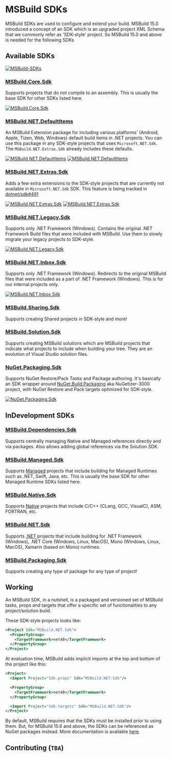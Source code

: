 # MSBuild SDKs

MSBuild SDKs are used to configure and extend your build. MSBuild 15.0 introduced a concept of an SDK which is an upgraded project XML Schema that we commonly refer as 'SDK-style' project. So MSBuild 15.0 and above is needed for the following SDKs

## Available SDKs

[![MSBuild-SDKs](https://img.shields.io/badge/msbuild--sdks-myget-brightgreen.svg)](https://myget.org/gallery/msbuild-sdks)

### [MSBuild.Core.Sdk](Source/MSBuild.Core.Sdk)

Supports projects that do not compile to an assembly. This is usually the base SDK for other SDKs listed here.

[![MSBuild.Core.Sdk](https://img.shields.io/myget/msbuild-sdks/v/MSBuild.Core.Sdk.svg)](https://myget.org/feed/msbuild-sdks/package/nuget/MSBuild.Core.Sdk)

### [MSBuild.NET.DefaultItems](Source/MSBuild.NET.DefaultItems)

An MSBuild Extension package for including various platforms' (Android, Apple, Tizen, Web, Windows) default build items in .NET projects.
You can use this package in any SDK-style projects that uses `Microsoft.NET.Sdk`. The `MSBuild.NET.Extras.Sdk` already includes these defaults.

[![MSBuild.NET.DefaultItems](https://img.shields.io/nuget/v/MSBuild.NET.DefaultItems.svg)](https://nuget.org/packages/MSBuild.NET.DefaultItems)
[![MSBuild.NET.DefaultItems](https://img.shields.io/myget/msbuild-sdks/v/MSBuild.NET.DefaultItems.svg)](https://myget.org/feed/msbuild-sdks/package/nuget/MSBuild.NET.DefaultItems)

### [MSBuild.NET.Extras.Sdk](Source/MSBuild.NET.Extras.Sdk)

Adds a few extra extensions to the SDK-style projects that are currently not available in `Microsoft.NET.Sdk` SDK. This feature is being tracked in [dotnet/sdk#491](https://github.com/dotnet/sdk/issues/491)

[![MSBuild.NET.Extras.Sdk](https://img.shields.io/nuget/v/MSBuild.NET.Extras.Sdk.svg)](https://nuget.org/packages/MSBuild.NET.Extras.Sdk)
[![MSBuild.NET.Extras.Sdk](https://img.shields.io/myget/msbuild-sdks/v/MSBuild.NET.Extras.Sdk.svg)](https://myget.org/feed/msbuild-sdks/package/nuget/MSBuild.NET.Extras.Sdk)

### [MSBuild.NET.Legacy.Sdk](Source/MSBuild.NET.Legacy.Sdk)

Supports only .NET Framework (Windows). Contains the original .NET Framework Build files that were included with MSBuild. Use them to slowly migrate your legacy projects to SDK-style.

[![MSBuild.NET.Legacy.Sdk](https://img.shields.io/myget/msbuild-sdks/v/MSBuild.NET.Legacy.Sdk.svg)](https://myget.org/feed/msbuild-sdks/package/nuget/MSBuild.NET.Legacy.Sdk)

### [MSBuild.NET.Inbox.Sdk](Source/MSBuild.NET.Inbox.Sdk)

Supports only .NET Framework (Windows). Redirects to the original MSBuild files that were included as a part of .NET Framework (Windows). This is for our internal projects only.

[![MSBuild.NET.Inbox.Sdk](https://img.shields.io/myget/msbuild-sdks/v/MSBuild.NET.Inbox.Sdk.svg)](https://myget.org/feed/msbuild-sdks/package/nuget/MSBuild.NET.Inbox.Sdk)

### [MSBuild.Sharing.Sdk](Source/MSBuild.Sharing.Sdk)

Supports creating Shared projects in SDK-style and more!

### [MSBuild.Solution.Sdk](Source/MSBuild.Solution.Sdk)

Supports creating MSBuild solutions which are MSBuild projects that indicate what projects to include when building your tree. They are an evolution of Visual Studio solution files.

### [NuGet.Packaging.Sdk](Source/NuGet.Packaging.Sdk)

Supports NuGet Restore/Pack Tasks and Package authoring. It's basically an SDK wrapper around [NuGet.Build.Packaging](https://github.com/NuGet/NuGet.Build.Packaging) aka NuGetizer-3000 project, with NuGet Restore and Pack targets optimized for SDK-style.

[![NuGet.Packaging.Sdk](https://img.shields.io/myget/msbuild-sdks/v/NuGet.Packaging.Sdk.svg)](https://myget.org/feed/msbuild-sdks/package/nuget/NuGet.Packaging.Sdk)

## InDevelopment SDKs

### [MSBuild.Dependencies.Sdk](Source/MSBuild.Dependencies.Sdk)

Supports centrally managing Native and Managed references directly and via packages. Also allows adding global references via the Solution SDK.

### [MSBuild.Managed.Sdk](Source/MSBuild.Managed.Sdk)

Supports [Managed](Docs/Support.md#managed-platform-support) projects that include building for Managed Runtimes such as .NET, Swift, Java, etc. This is usually the base SDK for other Managed Runtime SDKs listed here.

### [MSBuild.Native.Sdk](Source/MSBuild.Native.Sdk)

Supports [Native](Docs/Support.md#native-platform-support) projects that include C/C++ (CLang, GCC, VisualC), ASM, FORTRAN, etc.

### [MSBuild.NET.Sdk](Source/MSBuild.NET.Sdk)

Supports [.NET](Docs/Support.md#net-framework-support) projects that include building for .NET Framework (Windows), .NET Core (Windows, Linux, MacOS), Mono (Windows, Linux, MacOS), Xamarin (based on Mono) runtimes.

### [MSBuild.Packaging.Sdk](Source/MSBuild.Packaging.Sdk)

Supports creating any type of package for any type of project!

## Working

An MSBuild SDK, in a nutshell, is a packaged and versioned set of MSBuild tasks, props and targets that offer a specific set of functionalities to any project/solution build.

These SDK-style projects looks like:

```xml
<Project Sdk="MSBuild.NET.Sdk">
  <PropertyGroup>
    <TargetFramework>net48</TargetFramework>
  </PropertyGroup>
</Project>
```

At evaluation time, MSBuild adds implicit imports at the top and bottom of the project like this:

```xml
<Project>
  <Import Project="Sdk.props" Sdk="MSBuild.NET.Sdk"/>

  <PropertyGroup>
    <TargetFramework>net48</TargetFramework>
  </PropertyGroup>

  <Import Project="Sdk.targets" Sdk="MSBuild.NET.Sdk"/>
</Project>
```

By default, MSBuild requires that the SDKs must be installed prior to using them. But, for MSBuild 15.6 and above, the SDKs can be referenced as NuGet packages instead.
More documentation is available [here](https://docs.microsoft.com/visualstudio/msbuild/how-to-use-project-sdk).

## Contributing (`TBA`)
